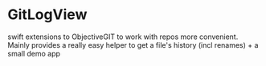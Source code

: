 # GitLogView
swift extensions to ObjectiveGIT to work with repos more convenient. Mainly provides a really easy helper to get a file's history (incl renames) + a small demo app
